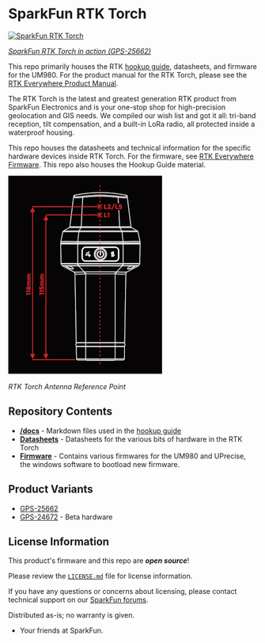 SparkFun RTK Torch
========================================

[![SparkFun RTK Torch](https://cdn.sparkfun.com//assets/parts/2/4/9/9/7/GPS-24672-Action-4.jpg)](https://www.sparkfun.com/products/25662)

[*SparkFun RTK Torch in action (GPS-25662)*](https://www.sparkfun.com/products/25662)

This repo primarily houses the RTK [hookup guide](https://docs.sparkfun.com/SparkFun_RTK_Torch/), datasheets, and firmware for the UM980. For the product manual for the RTK Torch, please see the [RTK Everywhere Product Manual](https://docs.sparkfun.com/SparkFun_RTK_Everywhere_Firmware/).

The RTK Torch is the latest and greatest generation RTK product from SparkFun Electronics and is your one-stop shop for high-precision geolocation and GIS needs. We compiled our wish list and got it all: tri-band reception, tilt compensation, and a built-in LoRa radio, all protected inside a waterproof housing.

This repo houses the datasheets and technical information for the specific hardware devices inside RTK Torch. For the firmware, see [RTK Everywhere Firmware](https://github.com/sparkfun/SparkFun_RTK_Everywhere_Firmware). This repo also houses the Hookup Guide material.

[![RTK Torch Antenna Reference Point](RTK-Torch-ARP-Small.jpg)](RTK-Torch-ARP.jpg)

*RTK Torch Antenna Reference Point*

Repository Contents
-------------------

* **[/docs](/docs/)** - Markdown files used in the [hookup guide](https://docs.sparkfun.com/SparkFun_RTK_Torch/)
* **[Datasheets](/Datasheets)** - Datasheets for the various bits of hardware in the RTK Torch
* **[Firmware](/UM980_Firmware/)** - Contains various firmwares for the UM980 and UPrecise, the windows software to bootload new firmware.

Product Variants
----------------

* [GPS-25662](https://www.sparkfun.com/products/25662)
* [GPS-24672](https://www.sparkfun.com/products/24672) - Beta hardware

License Information
-------------------

This product's firmware and this repo are ***open source***!

Please review the [`LICENSE.md`](./LICENSE.md) file for license information.

If you have any questions or concerns about licensing, please contact technical support on our [SparkFun forums](https://forum.sparkfun.com/viewforum.php?f=152).

Distributed as-is; no warranty is given.

- Your friends at SparkFun.
